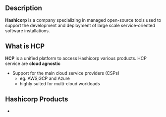 
## Description 
**Hashicorp** is a company specializing in managed open-source tools used to support the development and deployment of large scale service-oriented software installations.

## What is **HCP**
**HCP** is a unified platform to access Hashicorp various products. 
HCP service are **cloud agnostic**
- Support for the main cloud service providers (CSPs)
	- eg. AWS,GCP and Azure
	- highly suited for multi-cloud workloads

## Hashicorp Products

- 